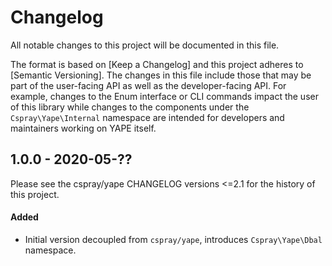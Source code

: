 # Changelog

All notable changes to this project will be documented in this file.

The format is based on [Keep a Changelog] and this project adheres to [Semantic Versioning]. The changes in this file
include those that may be part of the user-facing API as well as the developer-facing API. For example, changes to the
Enum interface or CLI commands impact the user of this library while changes to the components under the `Cspray\Yape\Internal`
namespace are intended for developers and maintainers working on YAPE itself.

## 1.0.0 - 2020-05-??

Please see the cspray/yape CHANGELOG versions <=2.1 for the history of this project.

#### Added

- Initial version decoupled from `cspray/yape`, introduces `Cspray\Yape\Dbal` namespace.

